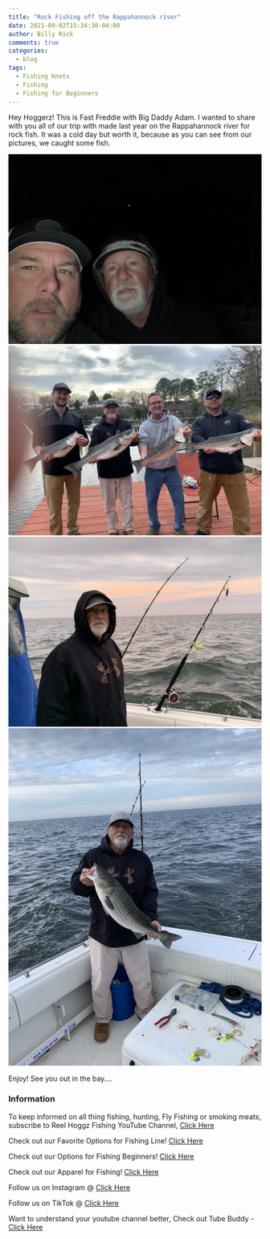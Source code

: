 ```yaml
---
title: "Rock Fishing off the Rappahannock river"
date: 2021-09-02T15:34:30-04:00
author: Billy Rick
comments: true
categories:
  - blog
tags:
  - Fishing Knots
  - Fishing
  - Fishing for Beginners
---
```


Hey Hoggerz! This is Fast Freddie with Big Daddy Adam. I wanted to share with you all of our trip with made last year on the Rappahannock river for rock fish. It was a cold day but worth it, because as you can see from our pictures, we caught some fish.

![Fred and Adam](/assets/images/IMG_0235.jpg)</br>
![Guys](/assets/images/IMG_0797.jpg)</br>
![Fred](/assets/images/IMG_0800.jpg)</br>
![Fred](/assets/images/IMG_0801.jpg)</br>

Enjoy! See you out in the bay.... 

### Information
<div class="col-md-4">

<div class="sticky-top sticky-top-80">
<p>To keep informed on all thing fishing, hunting, Fly Fishing or smoking meats, subscribe to Reel Hoggz Fishing YouTube Channel, <a target="_blank" href="ttps://www.youtube.com/embed/kqFTDsK3Ymw">Click Here  <i class="fab fa-youtube"></i></a></p>

<p>Check out our Favorite Options for Fishing Line!
<a target="_blank" href="https://kit.co/jrspinella/fishing-line-kit">Click Here  <i class="fab fa-browser"></i></a></p>

<p>Check out our Options for Fishing Beginners!
<a target="_blank" href="https://kit.co/jrspinella/fishing-rod-kit">Click Here  <i class="fab fa-browser">
</i></a></p>

<p>Check out our Apparel for Fishing!
<a target="_blank" href="https://kit.co/reelhoggzfishing/fishing-apparel">Click Here  <i class="fab fa-browser">
</i></a></p>

<p>Follow us on Instagram @ <a target="_blank" href="https://www.instagram.com/reelhoggzfishing/">Click Here  <i class="fab fa-instagram"></i></a></p>

<p>Follow us on TikTok @ <a target="_blank" href="https://www.tiktok.com/@reelhoggzfishing?lang=en">Click Here  <i class="fab fa-tiktok"></i></a></p>

<p>Want to understand your youtube channel better, Check out Tube Buddy - <a target="_blank" href="https://www.tubebuddy.com/reelhoggzfishing](https://www.tubebuddy.com/reelhoggzfishing">Click Here  <i class="fab fa-browser"></i></a></p>

</div>
</div>